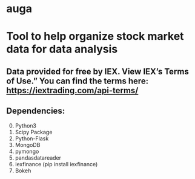 # auga

# Tool to help organize stock market data for data analysis
## Data provided for free by IEX. View IEX’s Terms of Use.” You can find the terms here: https://iextrading.com/api-terms/
## Dependencies:
0. Python3
1. Scipy Package
2. Python-Flask
3. MongoDB
4. pymongo
5. pandasdatareader
6. iexfinance (pip install iexfinance)
7. Bokeh


